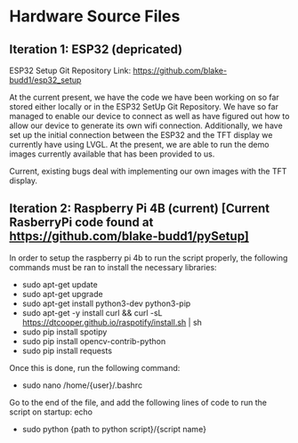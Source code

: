 # Hardware Source Files

## Iteration 1: ESP32 (depricated)
ESP32 Setup Git Repository Link: https://github.com/blake-budd1/esp32_setup

At the current present, we have the code we have been working on so far stored either locally or in the ESP32 SetUp Git Repository. We have so far managed to enable our device to connect as well as have figured out how to allow our device to generate its own wifi connection. Additionally, we have set up the initial connection between the ESP32 and the TFT display we currently have using LVGL. At the present, we are able to run the demo images currently available that has been provided to us. 

 Current, existing bugs deal with implementing our own images with the TFT display. 

## Iteration 2: Raspberry Pi 4B (current) [Current RasberryPi code found at https://github.com/blake-budd1/pySetup]
In order to setup the raspberry pi 4b to run the script properly, the following commands must be ran to install the necessary libraries:
- sudo apt-get update
- sudo apt-get upgrade
- sudo apt-get install python3-dev python3-pip
- sudo apt-get -y install curl && curl -sL https://dtcooper.github.io/raspotify/install.sh | sh
- sudo pip install spotipy
- sudo pip install opencv-contrib-python
- sudo pip install requests

Once this is done, run the following command:
- sudo nano /home/{user}/.bashrc
  
Go to the end of the file, and add the following lines of code to run the script on startup:
echo <messsage>
- sudo python {path to python script}/{script name}
